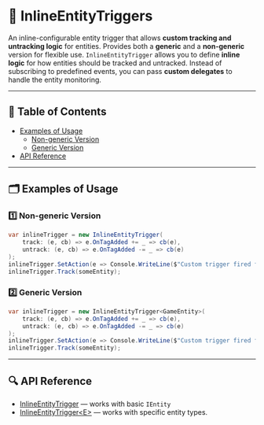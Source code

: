# 🧩 InlineEntityTriggers

An inline-configurable entity trigger that allows **custom tracking and untracking logic** for entities. Provides both a
**generic** and a **non-generic** version for flexible use. `InlineEntityTrigger` allows you to define **inline logic**
for how entities should be tracked and untracked. Instead of subscribing to predefined events, you can pass **custom
delegates** to handle the entity monitoring.

---

## 📑 Table of Contents

- [Examples of Usage](#-examples-of-usage)
    - [Non-generic Version](#ex1)
    - [Generic Version](#ex2)
- [API Reference](#-api-reference)

---

## 🗂 Examples of Usage

<div id="ex1"></div>

### 1️⃣ Non-generic Version

```csharp
var inlineTrigger = new InlineEntityTrigger(
    track: (e, cb) => e.OnTagAdded += _ => cb(e),
    untrack: (e, cb) => e.OnTagAdded -= _ => cb(e)
);
inlineTrigger.SetAction(e => Console.WriteLine($"Custom trigger fired for {e.Name}"));
inlineTrigger.Track(someEntity);
```

<div id="ex2"></div>

### 2️⃣ Generic Version

```csharp
var inlineTrigger = new InlineEntityTrigger<GameEntity>(
    track: (e, cb) => e.OnTagAdded += _ => cb(e),
    untrack: (e, cb) => e.OnTagAdded -= _ => cb(e)
);
inlineTrigger.SetAction(e => Console.WriteLine($"Custom trigger fired for {e.Name}"));
inlineTrigger.Track(someEntity);
```

--- 

## 🔍 API Reference

- [InlineEntityTrigger](InlineEntityTrigger.md)  — works with basic `IEntity`
- [InlineEntityTrigger\<E>](InlineEntityTrigger%601.md) — works with specific entity types.